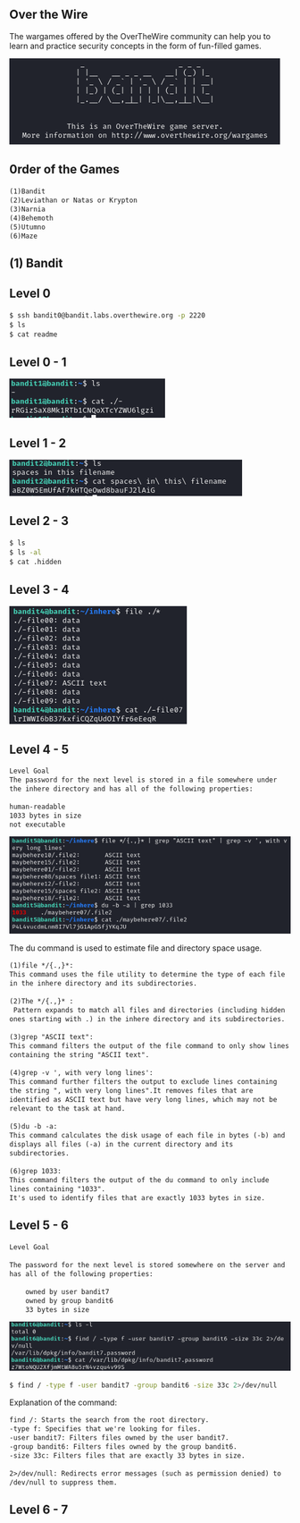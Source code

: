 ## Over the Wire

The wargames offered by the OverTheWire community can help you to learn and practice security concepts in the form of fun-filled games.

![alt text](image.png)

## 0rder of the Games

```
(1)Bandit
(2)Leviathan or Natas or Krypton
(3)Narnia
(4)Behemoth
(5)Utumno
(6)Maze
```
## (1) Bandit

## Level 0

```bash
$ ssh bandit0@bandit.labs.overthewire.org -p 2220 
$ ls
$ cat readme
```

## Level 0 - 1

![alt text](image-1.png)



## Level 1 - 2
![alt text](image-2.png) 


## Level 2 - 3

```bash
$ ls
$ ls -al
$ cat .hidden
``` 

## Level 3 - 4

![alt text](image-3.png)


## Level 4 - 5

```
Level Goal
The password for the next level is stored in a file somewhere under the inhere directory and has all of the following properties:

human-readable
1033 bytes in size
not executable
```



![alt text](image-4.png)

The du command is used to estimate file and directory space usage.


```
(1)file */{.,}*:
This command uses the file utility to determine the type of each file in the inhere directory and its subdirectories.

(2)The */{.,}* :
 Pattern expands to match all files and directories (including hidden ones starting with .) in the inhere directory and its subdirectories.

(3)grep "ASCII text":
This command filters the output of the file command to only show lines containing the string "ASCII text".

(4)grep -v ', with very long lines':
This command further filters the output to exclude lines containing the string ", with very long lines".It removes files that are identified as ASCII text but have very long lines, which may not be relevant to the task at hand.

(5)du -b -a:
This command calculates the disk usage of each file in bytes (-b) and displays all files (-a) in the current directory and its subdirectories.

(6)grep 1033:
This command filters the output of the du command to only include lines containing "1033".
It's used to identify files that are exactly 1033 bytes in size.

```

## Level 5 - 6

```
Level Goal

The password for the next level is stored somewhere on the server and has all of the following properties:

    owned by user bandit7
    owned by group bandit6
    33 bytes in size

```

![alt text](image-5.png)

```bash
$ find / -type f -user bandit7 -group bandit6 -size 33c 2>/dev/null
```

Explanation of the command:
```
find /: Starts the search from the root directory.
-type f: Specifies that we're looking for files.
-user bandit7: Filters files owned by the user bandit7.
-group bandit6: Filters files owned by the group bandit6.
-size 33c: Filters files that are exactly 33 bytes in size.

2>/dev/null: Redirects error messages (such as permission denied) to /dev/null to suppress them.
```


## Level 6 - 7


